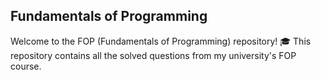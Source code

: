 ## Fundamentals of Programming

Welcome to the FOP (Fundamentals of Programming) repository! 🎓 This repository contains all the solved questions from my university's FOP course.
